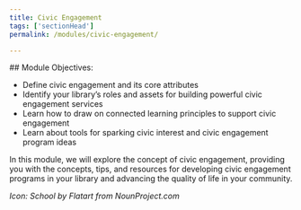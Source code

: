 ```yaml
---
title: Civic Engagement 
tags: ['sectionHead']
permalink: /modules/civic-engagement/

---
```

<div class="callout objectives" markdown="1"> 
## Module Objectives: 

* Define civic engagement and its core attributes
* Identify your library’s roles and assets for building powerful civic engagement services
* Learn how to draw on connected learning principles to support civic engagement
* Learn about tools for sparking civic interest and civic engagement program ideas
</div>


In this module, we will explore the concept of civic engagement, providing you with the concepts, tips, and resources for  developing civic engagement programs in your library and advancing the quality of life in your community. 
<div>

_Icon: School by Flatart from NounProject.com_
